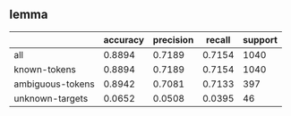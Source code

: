 
## lemma

|                  | accuracy | precision | recall | support |
|------------------|----------|-----------|--------|---------|
| all              | 0.8894   | 0.7189    | 0.7154 | 1040    |
| known-tokens     | 0.8894   | 0.7189    | 0.7154 | 1040    |
| ambiguous-tokens | 0.8942   | 0.7081    | 0.7133 | 397     |
| unknown-targets  | 0.0652   | 0.0508    | 0.0395 | 46      |


